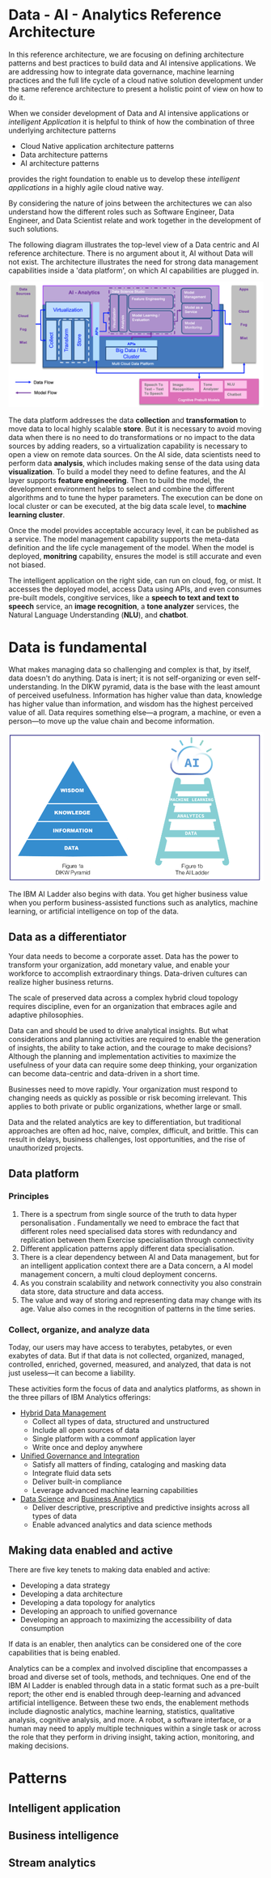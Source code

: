 # Data - AI - Analytics Reference Architecture

In this reference architecture, we are focusing on defining architecture patterns and best practices to build data and AI intensive applications. We are addressing how to integrate data governance, machine learning practices and the full life cycle of a cloud native solution development under the same reference architecture to present a holistic point of view on how to do it.

When we consider development of  Data and AI intensive applications  or  *intelligent Application*  it is helpful to think of how the combination of three underlying architecture patterns

+ Cloud Native application architecture patterns
+ Data architecture patterns
+ AI architecture patterns

provides the right foundation to enable us to develop these *intelligent applications* in a highly agile cloud native way.


By considering the nature of joins between the architectures we can also understand how the different roles such as Software Engineer, Data Engineer, and Data Scientist relate and work together in the development of such solutions.

The following diagram illustrates the top-level view of a Data centric and AI reference architecture. There is no argument about it, AI without Data will not exist. The architecture illustrates the need for strong data management capabilities inside a 'data platform', on which AI capabilities are plugged in.

![](data-ai-ra.png)

The data platform addresses the data **collection** and **transformation** to move data to local highly scalable **store**. But it is necessary to avoid moving data when there is no need to do transformations or no impact to the data sources by adding readers, so a virtualization capability is necessary to open a view on remote data sources. On the AI side, data scientists need to perform data **analysis**, which includes making sense of the data using data **visualization**. To build a model they need to define features, and the AI layer supports **feature engineering**. Then to build the model, the development environment helps to select and combine the different algorithms and to tune the hyper parameters. The execution can be done on local cluster or can be executed, at the big data scale level, to **machine learning cluster**.

Once the model provides acceptable accuracy level, it can be published as a service. The model management capability supports the meta-data definition and the life cycle management of the model. When the model is deployed, **monitring** capability, ensures the model is still accurate and even not biased. 

The intelligent application on the right side, can run on cloud, fog, or mist. It accesses the deployed model, access Data using APIs, and even consumes pre-built models, congitive services, like a **speech to text and text to speech** service, an **image recognition**, a **tone analyzer** services, the Natural Language Understanding (**NLU**), and **chatbot**. 


# Data is fundamental

 What makes managing data so challenging and complex is that, by itself, data doesn't do anything. Data is inert; it is not self-organizing or even self-understanding. In the DIKW pyramid, data is the base with the least amount of perceived usefulness. Information has higher value than data, knowledge has higher value than information, and wisdom has the highest perceived value of all. Data requires something else—a program, a machine, or even a person—to move up the value chain and become information.

 ![](data-dikw-ai.png)

 The IBM AI Ladder also begins with data. You get higher business value when you perform business-assisted functions such as analytics, machine learning, or artificial intelligence on top of the data.

## Data as a differentiator

Your data needs to become a corporate asset. Data has the power to transform your organization, add monetary value, and enable your workforce to accomplish extraordinary things. Data-driven cultures can realize higher business returns.

The scale of preserved data across a complex hybrid cloud topology requires discipline, even for an organization that embraces agile and adaptive philosophies.

Data can and should be used to drive analytical insights.  But what considerations and planning activities are required to enable the generation of insights, the ability to take action, and the courage to make decisions? Although the planning and implementation activities to maximize the usefulness of your data can require some deep thinking, your organization can become data-centric and data-driven in a short time.

Businesses need to move rapidly. Your organization must respond to changing needs as quickly as possible or risk becoming irrelevant. This applies to both private or public organizations, whether large or small.

Data and the related analytics are key to differentiation, but traditional approaches are often ad hoc, naive, complex, difficult, and brittle. This can result in delays, business challenges, lost opportunities, and the rise of unauthorized projects.


## Data platform

### Principles

1. There is a spectrum from single source of the truth to data hyper personalisation . Fundamentally we need to embrace the fact that different roles need specialised data stores with redundancy and replication between them Exercise specialisation through connectivity
1. Different application patterns apply different data specialisation.
1. There is a clear dependency between AI and Data management, but for an intelligent application context there are a Data concern, a AI model management concern, a multi cloud deployment concerns.
1. As you constrain scalability and network connectivity you also constrain data store, data structure and data access.    
1. The value and way of storing and representing data may change with its age. Value also comes in the recognition of patterns in the time series.

### Collect, organize, and analyze data

Today, our users may have access to terabytes, petabytes, or even exabytes of data. But if that data is not collected, organized, managed, controlled, enriched, governed, measured, and analyzed, that data is not just useless—it can become a liability.

These activities form the focus of data and analytics platforms, as shown in the three pillars of IBM Analytics offerings:

* [Hybrid Data Management](https://www.ibm.com/analytics/data-management)
    * Collect all types of data, structured and unstructured
    * Include all open sources of data
    * Single platform with a commonf application layer
    * Write once and deploy anywhere
* [Unified Governance and Integration](https://www.ibm.com/analytics/unified-governance-integration)
    * Satisfy all matters of finding, cataloging and masking data
    * Integrate fluid data sets
    * Deliver built-in compliance
    * Leverage advanced machine learning capabilities
* [Data Science](https://www.ibm.com/analytics/data-science) and [Business Analytics](https://www.ibm.com/analytics/business-analytics)
    * Deliver descriptive, prescriptive and predictive insights across all types of data
    * Enable advanced analytics and data science methods

## Making data enabled and active

There are five key tenets to making data enabled and active:

* Developing a data strategy
* Developing a data architecture
* Developing a data topology for analytics
* Developing an approach to unified governance
* Developing an approach to maximizing the accessibility of data consumption

If data is an enabler, then analytics can be considered one of the core capabilities that is being enabled.

Analytics can be a complex and involved discipline that encompasses a broad and diverse set of tools, methods, and techniques. One end of the IBM AI Ladder is enabled through data in a static format such as a pre-built report; the other end is enabled through deep-learning and advanced artificial intelligence. Between these two ends, the enablement methods include diagnostic analytics, machine learning, statistics, qualitative analysis, cognitive analysis, and more. A robot, a software interface, or a human may need to apply multiple techniques within a single task or across the role that they perform in driving insight, taking action, monitoring, and making decisions.

# Patterns

## Intelligent application

## Business intelligence

## Stream analytics
